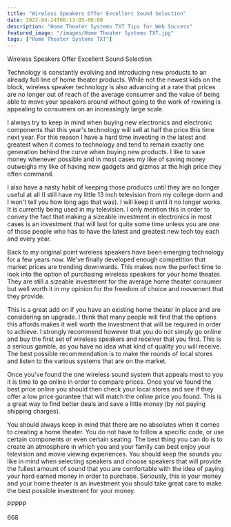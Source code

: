 ```yaml
---
title: "Wireless Speakers Offer Excellent Sound Selection"
date: 2022-04-24T06:13:03-08:00
description: "Home Theater Systems TXT Tips for Web Success"
featured_image: "/images/Home Theater Systems TXT.jpg"
tags: ["Home Theater Systems TXT"]
---
```


Wireless Speakers Offer Excellent Sound Selection

Technology is constantly evolving and introducing new products to an already full line of home theater products. While not the newest kids on the block, wireless speaker technology is also advancing at a rate that prices are no longer out of reach of the average consumer and the value of being able to move your speakers around without going to the work of rewiring is appealing to consumers on an increasingly large scale. 

I always try to keep in mind when buying new electronics and electronic components that this year's technology will sell at half the price this time next year. For this reason I have a hard time investing in the latest and greatest when it comes to technology and tend to remain exactly one generation behind the curve when buying new products. I like to save money whenever possible and in most cases my like of saving money outweighs my like of having new gadgets and gizmos at the high price they often command.

I also have a nasty habit of keeping those products until they are no longer useful at all (I still have my little 13 inch television from my college dorm and I won't tell you how long ago that was). I will keep it until it no longer works. It is currently being used in my television. I only mention this in order to convey the fact that making a sizeable investment in electronics in most cases is an investment that will last for quite some time unless you are one of those people who has to have the latest and greatest new tech toy each and every year.

Back to my original point wireless speakers have been emerging technology for a few years now. We've finally developed enough competition that market prices are trending downwards. This makes now the perfect time to look into the option of purchasing wireless speakers for your home theater. They are still a sizeable investment for the average home theater consumer but well worth it in my opinion for the freedom of choice and movement that they provide.

This is a great add on if you have an existing home theater in place and are considering an upgrade. I think that many people will find that the options this affords makes it well worth the investment that will be required in order to achieve. I strongly recommend however that you do not simply go online and buy the first set of wireless speakers and receiver that you find. This is a serious gamble, as you have no idea what kind of quality you will receive. The best possible recommendation is to make the rounds of local stores and listen to the various systems that are on the market. 

Once you've found the one wireless sound system that appeals most to you it is time to go online in order to compare prices. Once you've found the best price online you should then check your local stores and see if they offer a low price gurantee that will match the online price you found. This is a great way to find better deals and save a little money (by not paying shipping charges). 

You should always keep in mind that there are no absolutes when it comes to creating a home theater. You do not have to follow a specific code, or use certain components or even certain seating. The best thing you can do is to create an atmosphere in which you and your family can best enjoy your television and movie viewing experiences. You should keep the sounds you like in mind when selecting speakers and choose speakers that will provide the fullest amount of sound that you are comfortable with the idea of paying your hard earned money in order to purchase. Seriously, this is your money and your home theater is an investment you should take great care to make the best possible investment for your money.

PPPPP

668

